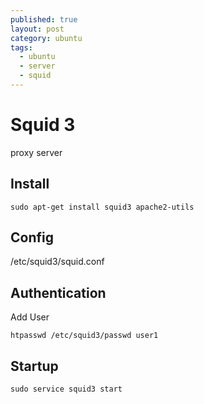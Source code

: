 ```yaml
---
published: true
layout: post
category: ubuntu
tags: 
  - ubuntu
  - server
  - squid
---
```


# Squid 3
proxy server

## Install

    sudo apt-get install squid3 apache2-utils

## Config
/etc/squid3/squid.conf

## Authentication
Add User

    htpasswd /etc/squid3/passwd user1


## Startup

    sudo service squid3 start